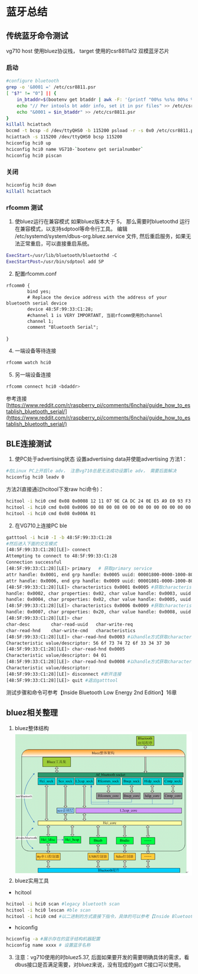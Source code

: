 # 蓝牙总结
## 传统蓝牙命令测试
vg710 host 使用bluez协议栈， target 使用的csr8811a12 双模蓝牙芯片
### 启动
```sh
#configure bluetooth
grep -o '&0001 =' /etc/csr8811.psr
[ "$?" != "0"] || {
    in_btaddr=$(bootenv get btaddr | awk -F: '{printf "00%s %s%s 00%s %s%s",$4,$5,$6,$3,$1,$2}')
    echo "// Per intools bt addr info, set it in psr files" >> /etc/csr8811.psr
    echo "&0001 = $in_btaddr" >> /etc/csr8811.psr
}
killall hciattach
bccmd -t bcsp -d /dev/ttyQHS0 -b 115200 psload -r -s 0x0 /etc/csr8811.psr
hciattach -s 115200 /dev/ttyQHS0 bcsp 115200
hciconfig hci0 up
hciconfig hci0 name VG710-`bootenv get serialnumber`
hciconfig hci0 piscan 
```
### 关闭
```sh
hciconfig hci0 down
killall hciattach
```
### rfcomm 测试
1. 使bluez运行在兼容模式
如果bluez版本大于 5， 那么需要时bluetoothd 运行在兼容模式，以支持sdptool等命令行工具。
编辑 /etc/systemd/system/dbus-org.bluez.service 文件, 然后重启服务，如果无法正常重启，可以直接重启系统。
```sh
ExecStart=/usr/lib/bluetooth/bluetoothd -C
ExecStartPost=/usr/bin/sdptool add SP
```
2. 配置rfcomm.conf
```
rfcomm0 {
        bind yes;
        # Replace the device address with the address of your bluetooth serial device
        device 48:5F:99:33:C1:28;
        #channel 1 is VERY IMPORTANT, 当前rfcomm使用的channel
        channel 1;
        comment "Bluetooth Serial";

}
```
4. 一端设备等待连接
```sh
rfcomm watch hci0
```
5. 另一端设备连接
```sh
rfcomm connect hci0 <bdaddr>
```
参考连接[https://www.reddit.com/r/raspberry_pi/comments/6nchaj/guide_how_to_establish_bluetooth_serial/](https://www.reddit.com/r/raspberry_pi/comments/6nchaj/guide_how_to_establish_bluetooth_serial/)


## BLE连接测试
1. 使PC处于advertising状态
设置advertising data并使能advertising
方法1：
```sh
#在Linux PC上开启le adv， 注意vg710总是无法成功设置le adv， 需要后面解决
hciconfig hci0 leadv 0
```
方法2(直接通过hcitool下发raw hci命令)：
```sh
hcitool -i hci0 cmd 0x08 0x0008 12 11 07 9E CA DC 24 0E E5 A9 E0 93 F3 A3 B5 01 00 40 8E 00 00 00 00 00 00 00 00 00 00 00 00 00
hcitool -i hci0 cmd 0x08 0x0006 00 08 00 08 00 00 00 00 00 00 00 00 00 07 00
hcitool -i hci0 cmd 0x08 0x000A 01
```

2. 在VG710上连接PC ble
```sh
gatttool -i hci0 -I -b 48:5F:99:33:C1:28 
#然后进入下面的交互模式
[48:5F:99:33:C1:28][LE]> connect
Attempting to connect to 48:5F:99:33:C1:28
Connection successful    
[48:5F:99:33:C1:28][LE]> primary   # 获取primary service
attr handle: 0x0001, end grp handle: 0x0005 uuid: 00001800-0000-1000-8000-00805f9b34fb  #service 1
attr handle: 0x0006, end grp handle: 0x0009 uuid: 00001801-0000-1000-8000-00805f9b34fb  #service 2
[48:5F:99:33:C1:28][LE]> characteristics 0x0001 0x0005 #获取characteristics
handle: 0x0002, char properties: 0x02, char value handle: 0x0003, uuid: 00002a00-0000-1000-8000-00805f9b34fb
handle: 0x0004, char properties: 0x02, char value handle: 0x0005, uuid: 00002a01-0000-1000-8000-00805f9b34fb
[48:5F:99:33:C1:28][LE]> characteristics 0x0006 0x0009 #获取characteristics
handle: 0x0007, char properties: 0x20, char value handle: 0x0008, uuid: 00002a05-0000-1000-8000-00805f9b34fb
[48:5F:99:33:C1:28][LE]> char
char-desc        char-read-uuid   char-write-req   
char-read-hnd    char-write-cmd   characteristics  
[48:5F:99:33:C1:28][LE]> char-read-hnd 0x0003 #以handle方式获取characteristics的value
Characteristic value/descriptor: 56 6f 73 74 72 6f 33 34 37 30 
[48:5F:99:33:C1:28][LE]> char-read-hnd 0x0005
Characteristic value/descriptor: 04 01 
[48:5F:99:33:C1:28][LE]> char-read-hnd 0x0008 #以handle方式获取characteristics的value
Characteristic value/descriptor:    
[48:5F:99:33:C1:28][LE]> disconnect #断开连接
[48:5F:99:33:C1:28][LE]> quit #退出gatttool
```
测试步骤和命令可参考【Inside Bluetooth Low Energy 2nd Edition】16章

## bluez相关整理
1. bluez整体结构
![aa](_v_images/20200109172402929_1545172793.png)
2. bluez实用工具
- hcitool 
```sh
hcitool -i hci0 scan #legacy bluetooth scan
hcitool -i hci0 lescan #ble scan
hcitool -i hci0 cmd #以二进制的方式直接下指令，具体的可以参考【Inside Bluetooth Low Energy 2nd Edition】9章
```
- hciconfig
```sh
hciconfig -a #展示存在的蓝牙结构机器配置
hciconfig name xxxx # 设置蓝牙名称
```
3. 注意：vg710使用的时bluez5.37, 后面如果要开发的需要明确具体的需求，看dbus接口是否满足需要，对bluez来说，没有现成的gatt C接口可以使用。